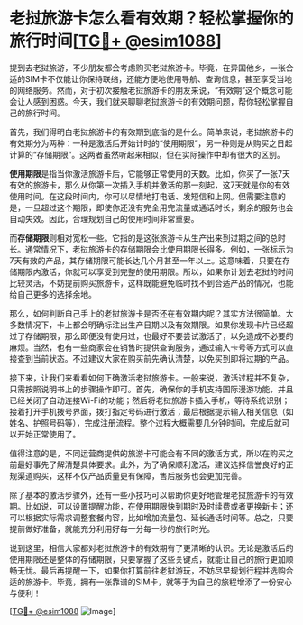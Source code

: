 # 老挝旅游卡怎么看有效期？轻松掌握你的旅行时间[[TG💪+ @esim1088](https://t.me/s/esim1088)]

提到去老挝旅游，不少朋友都会考虑购买老挝旅游卡。毕竟，在异国他乡，一张合适的SIM卡不仅能让你保持联络，还能方便地使用导航、查询信息，甚至享受当地的网络服务。然而，对于初次接触老挝旅游卡的朋友来说，“有效期”这个概念可能会让人感到困惑。今天，我们就来聊聊老挝旅游卡的有效期问题，帮你轻松掌握自己的旅行时间。

首先，我们得明白老挝旅游卡的有效期到底指的是什么。简单来说，老挝旅游卡的有效期分为两种：一种是激活后开始计时的“使用期限”，另一种则是从购买之日起计算的“存储期限”。这两者虽然听起来相似，但在实际操作中却有很大的区别。

**使用期限**是指当你激活旅游卡后，它能够正常使用的天数。比如，你买了一张7天有效的旅游卡，那么从你第一次插入手机并激活的那一刻起，这7天就是你的有效使用时间。在这段时间内，你可以尽情地打电话、发短信和上网。但需要注意的是，一旦超过这个期限，即使你还没有完全用完流量或通话时长，剩余的服务也会自动失效。因此，合理规划自己的使用时间非常重要。

而**存储期限**则相对宽松一些。它指的是这张旅游卡从生产出来到过期之间的总时长。通常情况下，老挝旅游卡的存储期限会比使用期限长得多。例如，一张标示为7天有效的产品，其存储期限可能长达几个月甚至一年以上。这意味着，只要在存储期限内激活，你就可以享受到完整的使用期限。所以，如果你计划去老挝的时间比较灵活，不妨提前购买旅游卡，这样既能避免临时找不到合适产品的情况，也能给自己更多的选择余地。

那么，如何判断自己手上的老挝旅游卡是否还在有效期内呢？其实方法很简单。大多数情况下，卡上都会明确标注出生产日期以及有效期限。如果你发现卡片已经超过了存储期限，那么即便没有使用过，也最好不要尝试激活了，以免造成不必要的麻烦。当然，也有一些商家会在销售时提供查询服务，通过输入卡号等方式可以直接查到当前状态。不过建议大家在购买前先确认清楚，以免买到即将过期的产品。

接下来，让我们来看看如何正确激活老挝旅游卡。一般来说，激活过程并不复杂，只需按照说明书上的步骤操作即可。首先，确保你的手机支持国际漫游功能，并且已经关闭了自动连接Wi-Fi的功能；然后将老挝旅游卡插入手机，等待系统识别；接着打开手机拨号界面，拨打指定号码进行激活；最后根据提示输入相关信息（如姓名、护照号码等），完成注册流程。整个过程大概需要几分钟时间，完成后就可以开始正常使用了。

值得注意的是，不同运营商提供的旅游卡可能会有不同的激活方式，所以在购买之前最好事先了解清楚具体要求。此外，为了确保顺利激活，建议选择信誉良好的正规渠道购买，这样不仅产品质量更有保障，售后服务也会更加完善。

除了基本的激活步骤外，还有一些小技巧可以帮助你更好地管理老挝旅游卡的有效期。比如说，可以设置提醒功能，在使用期限快到期时及时续费或者更换新卡；还可以根据实际需求调整套餐内容，比如增加流量包、延长通话时间等。总之，只要提前做好准备，就能充分利用好每一分每一秒的旅行时光。

说到这里，相信大家都对老挝旅游卡的有效期有了更清晰的认识。无论是激活后的使用期限还是整体的存储期限，只要掌握了这些关键点，就能让自己的旅行更加顺畅无忧。最后再提醒一下，如果你打算前往老挝游玩，不妨尽早规划行程并选购合适的旅游卡。毕竟，拥有一张靠谱的SIM卡，就等于为自己的旅程增添了一份安心与便利！

[[TG💪+ @esim1088](https://t.me/s/esim1088) ![Image](https://i.postimg.cc/4NQfJmqS/Snipaste-2025-05-13-00-14-12.png)]